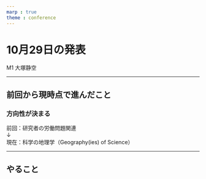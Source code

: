 ```yaml
---
marp : true
theme : conference
---
```


# 10月29日の発表

M1 大塚静空

---

## 前回から現時点で進んだこと

### 方向性が決まる

前回：研究者の労働問題関連  
↓  
現在：科学の地理学（Geography(ies) of Science）  

---

## やること
